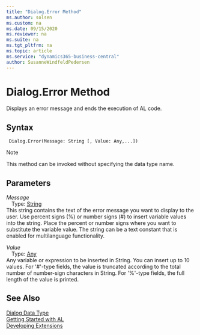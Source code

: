```yaml
---
title: "Dialog.Error Method"
ms.author: solsen
ms.custom: na
ms.date: 09/15/2020
ms.reviewer: na
ms.suite: na
ms.tgt_pltfrm: na
ms.topic: article
ms.service: "dynamics365-business-central"
author: SusanneWindfeldPedersen
---
```

[//]: # (START>DO_NOT_EDIT)
[//]: # (IMPORTANT:Do not edit any of the content between here and the END>DO_NOT_EDIT.)
[//]: # (Any modifications should be made in the .xml files in the ModernDev repo.)
# Dialog.Error Method
Displays an error message and ends the execution of AL code.


## Syntax
```
 Dialog.Error(Message: String [, Value: Any,...])
```
> [!NOTE]  
> This method can be invoked without specifying the data type name.  
## Parameters
*Message*  
&emsp;Type: [String](../string/string-data-type.md)  
This string contains the text of the error message you want to display to the user. Use percent signs (%) or number signs (#) to insert variable values into the string. Place the percent or number signs where you want to substitute the variable value. The string can be a text constant that is enabled for multilanguage functionality.
        
*Value*  
&emsp;Type: [Any](../any/any-data-type.md)  
Any variable or expression to be inserted in String. You can insert up to 10 values. For '#'-type fields, the value is truncated according to the total number of number-sign characters in String. For '%'-type fields, the full length of the value is printed.
          



[//]: # (IMPORTANT: END>DO_NOT_EDIT)
## See Also
[Dialog Data Type](dialog-data-type.md)  
[Getting Started with AL](../../devenv-get-started.md)  
[Developing Extensions](../../devenv-dev-overview.md)